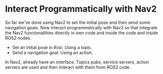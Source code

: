 # Interact Programmatically with Nav2
So far we've done using Nav2 to set the initial pose and then send some navigation goals. Now interact programmatically with Nav2 so that integrate the Nav2 functionallities directly in own code and inside the code and inside ROS2 nodes.

* Set an initial pose in Rviz: Using a topic.
* Send a navigation goal: Using an action.

In Nav2, already have an interface. Topics pubs, service servers, action servers are used and then interact with them from ROS2 code.